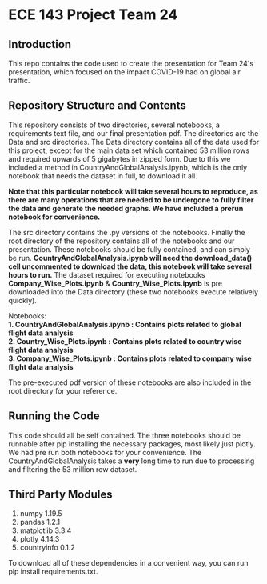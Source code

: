 # ECE 143 Project Team 24

## Introduction
This repo contains the code used to create the presentation for Team 24's presentation, which focused on the impact COVID-19 had on global air traffic. 

## Repository Structure and Contents
This repository consists of two directories, several notebooks, a requirements text file, and our final presentation pdf. The directories are the Data and src directories. The Data directory contains all of the data used for this project, except for the main data set which contained 53 million rows and required upwards of 5 gigabytes in zipped form. Due to this we included a method in CountryAndGlobalAnalysis.ipynb, which is the only notebook that needs the dataset in full, to download it all. <br />

**Note that this particular notebook will take several hours to reproduce, as there are many operations that are needed to be undergone to fully filter the data and generate the needed graphs. We have included a prerun notebook for convenience.** <br />

The src directory contains the .py versions of the notebooks. Finally the root directory of the repository contains all of the notebooks and our presentation. These notebooks should be fully contained, and can simply be run. **CountryAndGlobalAnalysis.ipynb will need the download_data() cell uncommented to download the data, this notebook will take several hours to run.** The dataset required for executing notebooks **Company_Wise_Plots.ipynb** & **Country_Wise_Plots.ipynb** is pre downloaded into the Data directory (these two notebooks execute relatively quickly).

Notebooks:<br />
**1. CountryAndGlobalAnalysis.ipynb : Contains plots related to global flight data analysis**<br />
**2. Country_Wise_Plots.ipynb       : Contains plots related to country wise flight data analysis**<br />
**3. Company_Wise_Plots.ipynb       : Contains plots related to company wise flight data analysis**<br />

The pre-executed pdf version of these notebooks are also included in the root directory for your reference.  

## Running the Code
This code should all be self contained. The three notebooks should be runnable after pip installing the necessary packages, most likely just plotly. We had pre run both notebooks for your convenience. The CountryAndGlobalAnalysis takes a **very** long time to run due to processing and filtering the 53 million row dataset.

## Third Party Modules
1. numpy 1.19.5
2. pandas 1.2.1
3. matplotlib 3.3.4
4. plotly 4.14.3
5. countryinfo 0.1.2

To download all of these dependencies in a convenient way, you can run pip install requirements.txt.




